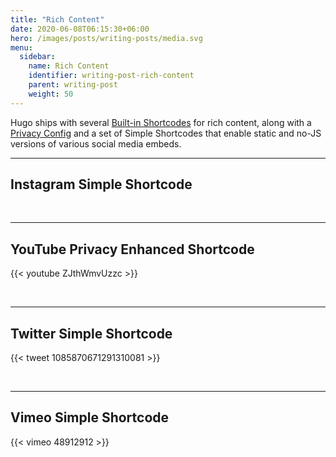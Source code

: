 ```yaml
---
title: "Rich Content"
date: 2020-06-08T06:15:30+06:00
hero: /images/posts/writing-posts/media.svg
menu:
  sidebar:
    name: Rich Content
    identifier: writing-post-rich-content
    parent: writing-post
    weight: 50
---
```


Hugo ships with several [Built-in Shortcodes](https://gohugo.io/content-management/shortcodes/#use-hugo-s-built-in-shortcodes) for rich content, along with a [Privacy Config](https://gohugo.io/about/hugo-and-gdpr/) and a set of Simple Shortcodes that enable static and no-JS versions of various social media embeds.
<!--more-->
---

## Instagram Simple Shortcode

<!-- https://github.com/chipzoller/hugo-clarity/issues/69 -->

<br>

---

## YouTube Privacy Enhanced Shortcode

{{< youtube ZJthWmvUzzc >}}

<br>

---

## Twitter Simple Shortcode

{{< tweet 1085870671291310081 >}}

<br>

---

## Vimeo Simple Shortcode

{{< vimeo 48912912 >}}
